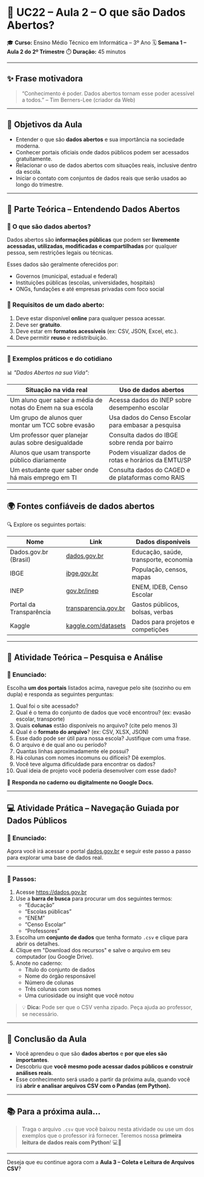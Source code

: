 # 📘 UC22 – Aula 2 – O que são Dados Abertos?

🎓 **Curso:** Ensino Médio Técnico em Informática – 3º Ano
 🗓️ **Semana 1 – Aula 2 do 2º Trimestre**
 ⏱️ **Duração:** 45 minutos

------

## ✨ Frase motivadora

> “Conhecimento é poder. Dados abertos tornam esse poder acessível a todos.” – Tim Berners-Lee (criador da Web)

------

## 🎯 Objetivos da Aula

- Entender o que são **dados abertos** e sua importância na sociedade moderna.
- Conhecer portais oficiais onde dados públicos podem ser acessados gratuitamente.
- Relacionar o uso de dados abertos com situações reais, inclusive dentro da escola.
- Iniciar o contato com conjuntos de dados reais que serão usados ao longo do trimestre.

------

## 🧠 Parte Teórica – Entendendo Dados Abertos

### 📌 O que são dados abertos?

Dados abertos são **informações públicas** que podem ser **livremente acessadas, utilizadas, modificadas e compartilhadas** por qualquer pessoa, sem restrições legais ou técnicas.

Esses dados são geralmente oferecidos por:

- Governos (municipal, estadual e federal)
- Instituições públicas (escolas, universidades, hospitais)
- ONGs, fundações e até empresas privadas com foco social

### 🎯 Requisitos de um dado aberto:

1. Deve estar disponível **online** para qualquer pessoa acessar.
2. Deve ser **gratuito**.
3. Deve estar em **formatos acessíveis** (ex: CSV, JSON, Excel, etc.).
4. Deve permitir **reuso** e redistribuição.

------

### 🧩 Exemplos práticos e do cotidiano

📊 *"Dados Abertos na sua Vida":*

| Situação na vida real                                      | Uso de dados abertos                                  |
| ---------------------------------------------------------- | ----------------------------------------------------- |
| Um aluno quer saber a média de notas do Enem na sua escola | Acessa dados do INEP sobre desempenho escolar         |
| Um grupo de alunos quer montar um TCC sobre evasão         | Usa dados do Censo Escolar para embasar a pesquisa    |
| Um professor quer planejar aulas sobre desigualdade        | Consulta dados do IBGE sobre renda por bairro         |
| Alunos que usam transporte público diariamente             | Podem visualizar dados de rotas e horários da EMTU/SP |
| Um estudante quer saber onde há mais emprego em TI         | Consulta dados do CAGED e de plataformas como RAIS    |

------

## 🌍 Fontes confiáveis de dados abertos

🔍 Explore os seguintes portais:

| Nome                    | Link                                                   | Dados disponíveis                     |
| ----------------------- | ------------------------------------------------------ | ------------------------------------- |
| Dados.gov.br (Brasil)   | [dados.gov.br](https://dados.gov.br)                   | Educação, saúde, transporte, economia |
| IBGE                    | [ibge.gov.br](https://www.ibge.gov.br)                 | População, censos, mapas              |
| INEP                    | [gov.br/inep](https://www.gov.br/inep)                 | ENEM, IDEB, Censo Escolar             |
| Portal da Transparência | [transparencia.gov.br](https://transparencia.gov.br)   | Gastos públicos, bolsas, verbas       |
| Kaggle                  | [kaggle.com/datasets](https://www.kaggle.com/datasets) | Dados para projetos e competições     |

------

## 💬 Atividade Teórica – Pesquisa e Análise

### 📝 Enunciado:

Escolha **um dos portais** listados acima, navegue pelo site (sozinho ou em dupla) e responda as seguintes perguntas:

1. Qual foi o site acessado?
2. Qual é o tema do conjunto de dados que você encontrou? (ex: evasão escolar, transporte)
3. Quais **colunas** estão disponíveis no arquivo? (cite pelo menos 3)
4. Qual é o **formato do arquivo**? (ex: CSV, XLSX, JSON)
5. Esse dado pode ser útil para nossa escola? Justifique com uma frase.
6. O arquivo é de qual ano ou período?
7. Quantas linhas aproximadamente ele possui?
8. Há colunas com nomes incomuns ou difíceis? Dê exemplos.
9. Você teve alguma dificuldade para encontrar os dados?
10. Qual ideia de projeto você poderia desenvolver com esse dado?

📌 **Responda no caderno ou digitalmente no Google Docs.**

------

## 💻 Atividade Prática – Navegação Guiada por Dados Públicos

### 📝 Enunciado:

Agora você irá acessar o portal [dados.gov.br](https://dados.gov.br/) e seguir este passo a passo para explorar uma base de dados real.

------

### 🧩 Passos:

1. Acesse https://dados.gov.br
2. Use a **barra de busca** para procurar um dos seguintes termos:
   - “Educação”
   - “Escolas públicas”
   - “ENEM”
   - “Censo Escolar”
   - “Professores”
3. Escolha um **conjunto de dados** que tenha formato `.csv` e clique para abrir os detalhes.
4. Clique em "Download dos recursos" e salve o arquivo em seu computador (ou Google Drive).
5. Anote no caderno:
   - Título do conjunto de dados
   - Nome do órgão responsável
   - Número de colunas
   - Três colunas com seus nomes
   - Uma curiosidade ou insight que você notou

> 💡 **Dica:** Pode ser que o CSV venha zipado. Peça ajuda ao professor, se necessário.

------

## 📎 Conclusão da Aula

- Você aprendeu o que são **dados abertos** e **por que eles são importantes**.
- Descobriu que **você mesmo pode acessar dados públicos e construir análises reais**.
- Esse conhecimento será usado a partir da próxima aula, quando você irá **abrir e analisar arquivos CSV com o Pandas (em Python).**

------

## 📚 Para a próxima aula...

> Traga o arquivo `.csv` que você baixou nesta atividade ou use um dos exemplos que o professor irá fornecer. Teremos nossa **primeira leitura de dados reais com Python**! 💻🐍

------

Deseja que eu continue agora com a **Aula 3 – Coleta e Leitura de Arquivos CSV**?